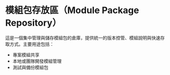 # 模組包存放區（Module Package Repository）

這是一個集中管理與儲存模組包的倉庫，提供統一的版本控管、模組說明與快速存取方式。主要用途包括：

- 專案模組共享
- 本地或團隊開發模組管理
- 測試與備份模組包
